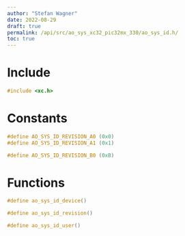 ```yaml
---
author: "Stefan Wagner"
date: 2022-08-29
draft: true
permalink: /api/src/ao_sys_xc32_pic32mx_330/ao_sys_id.h/
toc: true
---
```


# Include

```c
#include <xc.h>
```

# Constants

```c
#define AO_SYS_ID_REVISION_A0 (0x0)
#define AO_SYS_ID_REVISION_A1 (0x1)
```

```c
#define AO_SYS_ID_REVISION_B0 (0xB)
```

# Functions

```c
#define ao_sys_id_device()
```

```c
#define ao_sys_id_revision()
```

```c
#define ao_sys_id_user()
```
